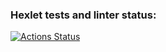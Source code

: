 ### Hexlet tests and linter status:
[![Actions Status](https://github.com/seregadld/qa-engineer-project-84/actions/workflows/hexlet-check.yml/badge.svg)](https://github.com/seregadld/qa-engineer-project-84/actions)